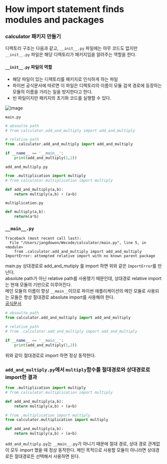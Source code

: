 # How import statement finds modules and packages
### calculator 패키지 만들기
디렉토리 구조는 다음과 같고, `__init__.py` 파일에는 아무 코드도 없지만 `__init__.py` 파일은 해당 디렉토리가 패키지임을 알려주는 역할을 한다.
#### `__init__.py` 파일의 역할
* 해당 파일이 있는 디렉토리를 패키지로 인식하게 하는 파일
* 파이썬 공식문서에 따르면 이 파일은 디렉토리의 이름이 모듈 검색 경로에 등장하는 모듈의 이름을 가리는 일을 방지한다고 한다.
* 빈 파일이지만 패키지의 초기화 코드를 실행할 수 있다.

  
![image](https://github.com/rosewoodowon/TIL/blob/main/image/%E1%84%89%E1%85%B3%E1%84%8F%E1%85%B3%E1%84%85%E1%85%B5%E1%86%AB%E1%84%89%E1%85%A3%E1%86%BA%202021-11-13%20%E1%84%8B%E1%85%A9%E1%84%92%E1%85%AE%208.07.51.png)

`main.py`

```python
# absoulte path
# from calculator.add_and_multiply import add_and_multiply 

# relative path
from .calculator.add_and_multiply import add_and_multiply

if __name__ == '__main__':
    print(add_and_multiply(1,2))

```

`add_and_multiply.py`

```python
from .multiplication import multiply
# from calculator.multiplication import multiply

def add_and_multiply(a,b):
    return multiply(a,b) + (a+b)

```

`multiplication.py`

```python
def multiply(a,b):
    return(a*b)
```
### `__main__.py`
```
Traceback (most recent call last):
  File "/Users/jangdowon/Wecode/calculator/main.py", line 5, in <module>
    from .calculator.add_and_multiply import add_and_multiply
ImportError: attempted relative import with no known parent package
```
main.py 상대경로로 add_and_mutiply 를 import 하면 위와 같은 `ImportError`를 만난다.  
absolute path가 아닌 relative path를 사용했기 때문인데, 상대경로 relative import는 현재 모듈의 기반으로 이루어진다.  
메인 모듈의 이름이 항상 `__main__`이므로 파이썬 애플리케이션의 메인 모듈로 사용되는 모듈은 항상 절대경로 absolute import를 사용해야 한다.  
[공식문서](https://docs.python.org/3/tutorial/modules.html#intra-package-references/)

```python
# absoulte path
from calculator.add_and_multiply import add_and_multiply 

# relative path
# from .calculator.add_and_multiply import add_and_multiply

if __name__ == '__main__':
    print(add_and_multiply(1,2))
```
위와 같이 절대경로로 import 하면 정상 동작한다.
### `add_and_multiply.py`에서 `multiply`함수를 절대경로와 상대경로로 import한 결과
```python
from .multiplication import multiply
# from calculator.multiplication import multiply

def add_and_multiply(a,b):
    return multiply(a,b) + (a+b)
```
```python
# from .multiplication import multiply
from calculator.multiplication import multiply

def add_and_multiply(a,b):
    return multiply(a,b) + (a+b)
```
`add_and_multiply.py`는 `__main__.py`가 아니기 때문에 절대 경로, 상대 경로 관계없이 모두 import 했을 때 정상 동작한다. 메인 목적으로 사용할 모듈이 아니라면 상대경로든 절대경로든 선택해서 사용하면 된다.
 

